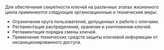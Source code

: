 Для обеспечения секретности ключей на различных этапах жизненного цикла применяются следующие организационные и технические меры:

- Ограничение круга пользователей, допущенных к работе с ключами.
- Регламентация распределения, хранения и уничтожения ключей.
- Регламентация порядка смены ключей.
- Применение технических средств защиты ключевой информации от несанкционированного доступа.
